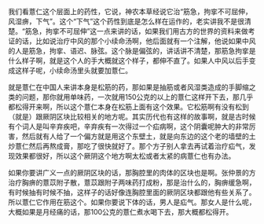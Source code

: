 我们看薏仁这个层面上的药性，它说，神农本草经说它治“筋急，拘挛不可屈伸，风湿痹，下气”。这个“下气”这个药性到底是怎么样在运作的，老实讲我不是很清楚。“筋急，拘挛不可屈伸”这一点来讲的话，如果我们用古方的世界的资料来做考证的话，比如说治疗中风的那个小续命汤啊，他后面就有一个注解，他说如果中风的人是筋急，拘挛、语迟、脉弦。这个脉是偏弦的，讲话讲不清楚，那筋急拘挛是什么样子啊，就是这个人的手大概就这个样子，都伸不直了。如果人中风以后手变成这样子呢，小续命汤里头就要加薏仁。

就是薏仁在中国人来讲本身是松筋的药，那如果是抽筋或者风湿类造成的手脚缩之类的问题，那你就用单味药，一次就用150公克的以上的薏仁这样开下去，那几乎都松得开来啊，所以这个薏仁本身在松筋上面有这个效果。它松筋啊有没有松到（就是）跟厥阴区块比较相关的地方呢。其实历代也有这样的故事啊，就是古时候有个词人是叫辛弃疾吧，辛弃疾有一次得过一个疝病啊，这个阴囊呢肿大的非常厉害，然后就有人给了一个偏方就是用这个东壁土，就是向东边的这个老的墙壁的土炒薏仁然后再熬成膏，那吃了很快就好了。那个方子别人拿去再试着治疗疝气，发现效果都很好，所以这个厥阴这个地方啊太松或者太紧的病薏仁也有办法。

如果你要讲广义一点的厥阴区块的话，那胸腔里的肉体的区块也是啊。张仲景的方治疗胸痹的薏苡附子散，薏苡跟附子两味药打成粉，那是治什么的，胸痹缓急啊，有时候抽有时候不抽，这样子的话好像连胸腔里面的厥阴区块都跟他有些关系了。所以薏仁它作用在筋这个。如果你要说下体的话，男人是疝气。那女人是什么呢，大概如果是月经痛的话，那100公克的薏仁煮水喝下去，那大概都松得开。

